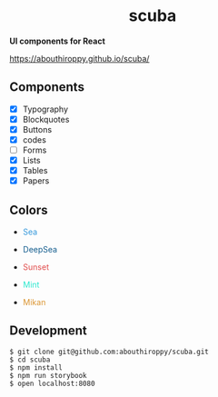 <div align="center">
  <h1>scuba</h1>
</div>

<strong>UI components for React</strong>

https://abouthiroppy.github.io/scuba/

## Components
- [x] Typography
- [x] Blockquotes
- [x] Buttons
- [x] codes
- [ ] Forms
- [x] Lists
- [x] Tables
- [x] Papers

## Colors
- <p style="color:#3498db">Sea<p>
- <p style="color:#145d8e">DeepSea<p>
- <p style="color:#e14d4c">Sunset<p>
- <p style="color:#2be8ce">Mint<p>
- <p style="color:#db9634">Mikan<p>

## Development
```
$ git clone git@github.com:abouthiroppy/scuba.git
$ cd scuba
$ npm install
$ npm run storybook
$ open localhost:8080
```
